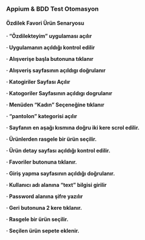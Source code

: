 ### **Appium & BDD Test Otomasyon**





#### Özdilek Favori Ürün Senaryosu

**· “Özdilekteyim” uygulaması açılır**

**· Uygulamanın açıldığı kontrol edilir**

**· Alışverişe başla butonuna tıklanır**

**· Alışveriş sayfasının açıldıgı doğrulanır**

**· Katogiriler Sayfası Açılır**

**· Katogoriler Sayfasının açıldıgı dogrulanır**

**· Menüden “Kadın” Seçeneğine tıklanır**

**· “pantolon” kategorisi açılır**

**· Sayfanın en aşağı kısmına doğru iki kere scrol edilir.**

**· Ürünlerden rasgele bir ürün seçilir.**

**· Ürün detay sayfası açıldığı kontrol edilir.**

**· Favoriler butonuna tıklanır.**

**· Giriş yapma sayfasının açıldığı doğrulanır.**

**· Kullanıcı adı alanına “text” bilgisi girilir**

**· Password alanına şifre yazılır**

**· Geri butonuna 2 kere tıklanır.**

**· Rasgele bir ürün seçilir.**

**· Seçilen ürün sepete eklenir.**